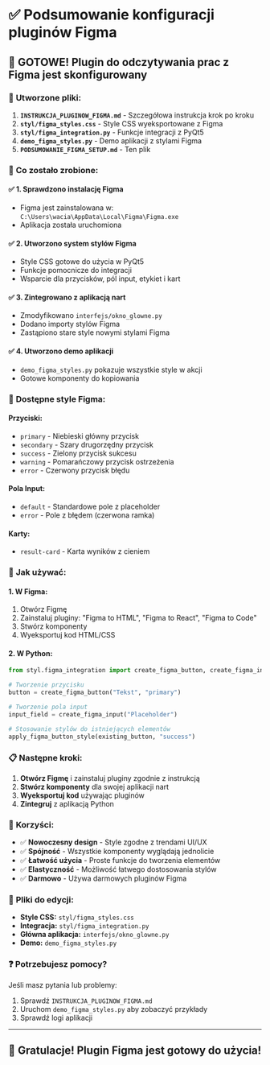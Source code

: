 # ✅ Podsumowanie konfiguracji pluginów Figma

## 🎉 **GOTOWE! Plugin do odczytywania prac z Figma jest skonfigurowany**

### 📁 **Utworzone pliki:**

1. **`INSTRUKCJA_PLUGINOW_FIGMA.md`** - Szczegółowa instrukcja krok po kroku
2. **`styl/figma_styles.css`** - Style CSS wyeksportowane z Figma
3. **`styl/figma_integration.py`** - Funkcje integracji z PyQt5
4. **`demo_figma_styles.py`** - Demo aplikacji z stylami Figma
5. **`PODSUMOWANIE_FIGMA_SETUP.md`** - Ten plik

### 🔧 **Co zostało zrobione:**

#### ✅ **1. Sprawdzono instalację Figma**
- Figma jest zainstalowana w: `C:\Users\wacia\AppData\Local\Figma\Figma.exe`
- Aplikacja została uruchomiona

#### ✅ **2. Utworzono system stylów Figma**
- Style CSS gotowe do użycia w PyQt5
- Funkcje pomocnicze do integracji
- Wsparcie dla przycisków, pól input, etykiet i kart

#### ✅ **3. Zintegrowano z aplikacją nart**
- Zmodyfikowano `interfejs/okno_glowne.py`
- Dodano importy stylów Figma
- Zastąpiono stare style nowymi stylami Figma

#### ✅ **4. Utworzono demo aplikacji**
- `demo_figma_styles.py` pokazuje wszystkie style w akcji
- Gotowe komponenty do kopiowania

### 🎨 **Dostępne style Figma:**

#### **Przyciski:**
- `primary` - Niebieski główny przycisk
- `secondary` - Szary drugorzędny przycisk  
- `success` - Zielony przycisk sukcesu
- `warning` - Pomarańczowy przycisk ostrzeżenia
- `error` - Czerwony przycisk błędu

#### **Pola Input:**
- `default` - Standardowe pole z placeholder
- `error` - Pole z błędem (czerwona ramka)

#### **Karty:**
- `result-card` - Karta wyników z cieniem

### 🚀 **Jak używać:**

#### **1. W Figma:**
1. Otwórz Figmę
2. Zainstaluj pluginy: "Figma to HTML", "Figma to React", "Figma to Code"
3. Stwórz komponenty
4. Wyeksportuj kod HTML/CSS

#### **2. W Python:**
```python
from styl.figma_integration import create_figma_button, create_figma_input

# Tworzenie przycisku
button = create_figma_button("Tekst", "primary")

# Tworzenie pola input
input_field = create_figma_input("Placeholder")

# Stosowanie stylów do istniejących elementów
apply_figma_button_style(existing_button, "success")
```

### 📋 **Następne kroki:**

1. **Otwórz Figmę** i zainstaluj pluginy zgodnie z instrukcją
2. **Stwórz komponenty** dla swojej aplikacji nart
3. **Wyeksportuj kod** używając pluginów
4. **Zintegruj** z aplikacją Python

### 🎯 **Korzyści:**

- ✅ **Nowoczesny design** - Style zgodne z trendami UI/UX
- ✅ **Spójność** - Wszystkie komponenty wyglądają jednolicie
- ✅ **Łatwość użycia** - Proste funkcje do tworzenia elementów
- ✅ **Elastyczność** - Możliwość łatwego dostosowania stylów
- ✅ **Darmowo** - Używa darmowych pluginów Figma

### 🔗 **Pliki do edycji:**

- **Style CSS:** `styl/figma_styles.css`
- **Integracja:** `styl/figma_integration.py`
- **Główna aplikacja:** `interfejs/okno_glowne.py`
- **Demo:** `demo_figma_styles.py`

### ❓ **Potrzebujesz pomocy?**

Jeśli masz pytania lub problemy:
1. Sprawdź `INSTRUKCJA_PLUGINOW_FIGMA.md`
2. Uruchom `demo_figma_styles.py` aby zobaczyć przykłady
3. Sprawdź logi aplikacji

---

## 🎉 **Gratulacje! Plugin Figma jest gotowy do użycia!**
